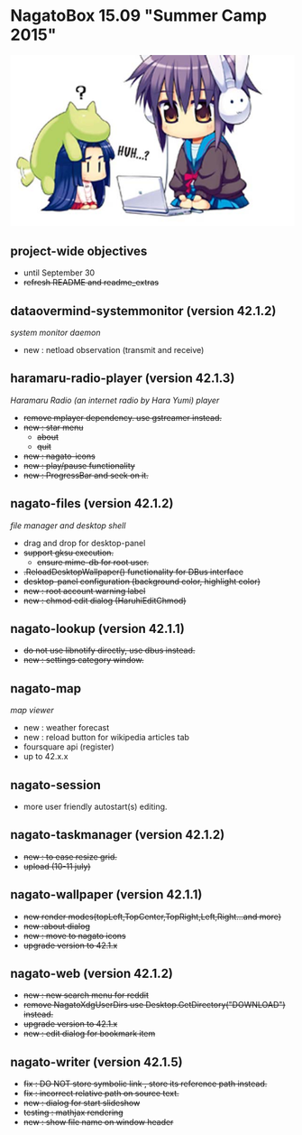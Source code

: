 # NagatoBox 15.09 "Summer Camp 2015"

![NAGATO_MACRO_IMAGE](./haruhichan_yuki.jpg)

## project-wide objectives

+ until September 30
+ ~~refresh README and readme_extras~~

## dataovermind-systemmonitor (version 42.1.2)

*system monitor daemon*

+ new : netload observation (transmit and receive)

## haramaru-radio-player (version 42.1.3)

*Haramaru Radio (an internet radio by Hara Yumi) player*

+ ~~remove mplayer dependency. use gstreamer instead.~~
+ ~~new : star menu~~
    + ~~about~~
    + ~~quit~~
+ ~~new : nagato-icons~~
+ ~~new : play/pause functionality~~
+ ~~new : ProgressBar and seek on it.~~

## nagato-files (version 42.1.2)

*file manager and desktop shell*

+ drag and drop for desktop-panel
+ ~~support gksu execution.~~
    + ~~ensure mime-db for root user.~~
+ ~~.ReloadDesktopWallpaper() functionality for DBus interface~~
+ ~~desktop-panel configuration (background color, highlight color)~~
+ ~~new : root account warning label~~
+ ~~new : chmod edit dialog (HaruhiEditChmod)~~

## nagato-lookup (version 42.1.1)

+ ~~do not use libnotify directly, use dbus instead.~~
+ ~~new : settings category window.~~

## nagato-map

*map viewer*

+ new : weather forecast
+ new : reload button for wikipedia articles tab
+ foursquare api (register)
+ up to 42.x.x

## nagato-session

+ more user friendly autostart(s) editing.

## nagato-taskmanager (version 42.1.2)

+ ~~new : to ease resize grid.~~
+ ~~upload (10-11 july)~~

## nagato-wallpaper (version 42.1.1)

+ ~~new render modes(topLeft,TopCenter,TopRight,Left,Right...and more)~~
+ ~~new :about dialog~~
+ ~~new : move to nagato icons~~
+ ~~upgrade version to 42.1.x~~

## nagato-web (version 42.1.2)

+ ~~new : new search menu for reddit~~
+ ~~remove NagatoXdgUserDirs use Desktop.GetDirectory("DOWNLOAD") instead.~~
+ ~~upgrade version to 42.1.x~~
+ ~~new : edit dialog for bookmark item~~

## nagato-writer (version 42.1.5)

+ ~~fix : DO NOT store symbolic link , store its reference path instead.~~
+ ~~fix : incorrect relative path on source text.~~
+ ~~new : dialog for start slideshow~~
+ ~~testing : mathjax rendering~~
+ ~~new : show file name on window header~~
